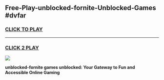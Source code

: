 
## Free-Play-unblocked-fornite-Unblocked-Games #dvfar
<h3>
<a href="https://news.freeplayer.one?title=unblocked-fornite&ref=8M">CLICK TO PLAY</a></h3>
<hr>

<h3>
<a href="https://news.freeplayer.one?title=unblocked-fornite&ref=8M">CLICK 2 PLAY</a>
  
</h3>

<a href="https://news.freeplayer.one?title=unblocked-fornite&ref=8M"><img src="https://clearcache.store/games.png"></a>


**unblocked-fornite games unblocked: Your Gateway to Fun and Accessible Online Gaming**
